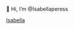  👋 Hi, I’m @Isabellaperess

[Isabella](https://tenor.com/pt-BR/view/monkey-thinking-monkey-scratching-head-gif-4604657710219044245)

